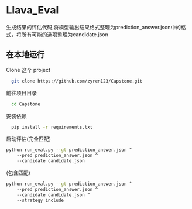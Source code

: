 
# Llava_Eval

生成结果的评估代码,将模型输出结果格式整理为prediction_answer.json中的格式，将所有可能的选项整理为candidate.json


## 在本地运行

Clone 这个 project

```bash
  git clone https://github.com/zyren123/Capstone.git
```

前往项目目录

```bash
  cd Capstone
```

安装依赖

```bash
  pip install -r requirements.txt 
```

启动评估(完全匹配)

```bash
python run_eval.py --gt prediction_answer.json ^
    --pred prediction_answer.json ^
    --candidate candidate.json
```
(包含匹配)
```bash
python run_eval.py --gt prediction_answer.json ^
    --pred prediction_answer.json ^
    --candidate candidate.json ^
    --strategy include
```


